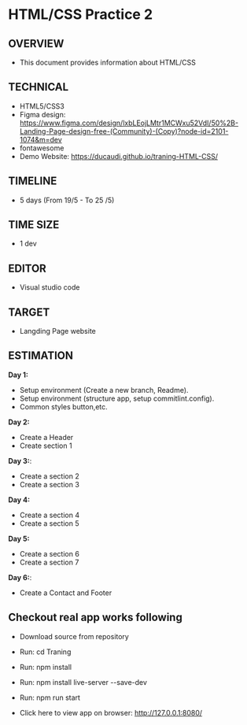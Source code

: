 
# HTML/CSS Practice 2
## OVERVIEW
- This document provides information about HTML/CSS 
## TECHNICAL		
- HTML5/CSS3
- Figma design: https://www.figma.com/design/lxbLEojLMtr1MCWxu52VdI/50%2B-Landing-Page-design-free-(Community)-(Copy)?node-id=2101-1074&m=dev
- fontawesome
- Demo Website: https://ducaudi.github.io/traning-HTML-CSS/
## TIMELINE
- 5 days (From 19/5 - To 25 /5)
## TIME SIZE
- 1 dev
## EDITOR
- Visual studio code
## TARGET
- Langding Page website 

## ESTIMATION
**Day 1:**
- Setup environment (Create a new branch, Readme).
- Setup environment (structure app, setup commitlint.config).
- Common styles button,etc.

**Day 2:**
- Create a Header
- Create section 1

**Day 3:**:
- Create a section 2
- Create a section 3

**Day 4:**
- Create a section 4
- Create a section 5

**Day 5:**
- Create a section 6
- Create a section 7

**Day 6:**:
- Create a Contact and Footer


## Checkout real app works following
- Download source from repository

- Run: cd Traning
- Run: npm install
- Run: npm install live-server --save-dev
- Run: npm run start

- Click here to view app on browser: http://127.0.0.1:8080/
